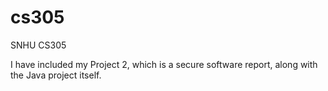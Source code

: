 # cs305
SNHU CS305

I have included my Project 2, which is a secure software report, along with the Java project itself. 


